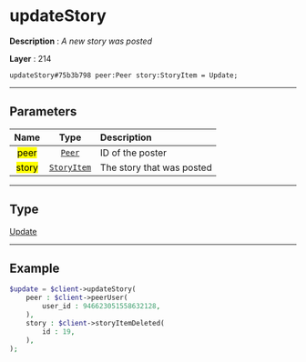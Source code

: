 # updateStory

**Description** : *A new story was posted*

**Layer** : 214

```tl
updateStory#75b3b798 peer:Peer story:StoryItem = Update;
```

---

## Parameters

| Name | Type | Description |
| :---: | :---: | :--- |
| <mark>peer</mark> | [`Peer`](type/Peer) | ID of the poster |
| <mark>story</mark> | [`StoryItem`](type/StoryItem) | The story that was posted |

---

## Type

[Update](type/Update)

---

## Example

```php
$update = $client->updateStory(
	peer : $client->peerUser(
		user_id : 946623051558632128,
	),
	story : $client->storyItemDeleted(
		id : 19,
	),
);
```